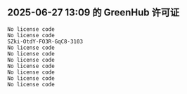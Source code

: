 ## 2025-06-27 13:09 的 GreenHub 许可证
```
No license code
No license code
SZki-OtdY-FO3R-GqC8-3103
No license code
No license code
No license code
No license code
No license code
No license code
No license code
```
